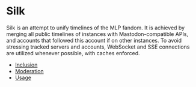 # Silk
Silk is an attempt to unify timelines of the MLP fandom. It is achieved by merging all public timelines of instances with Mastodon-compatible APIs, and accounts that followed this account if on other instances. To avoid stressing tracked servers and accounts, WebSocket and SSE connections are utilized whenever possible, with caches enforced.

* [Inclusion](silk/include.md)
* [Moderation](silk/mod.md)
* [Usage](silk/use.md)
